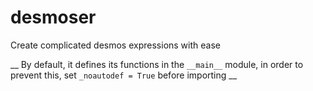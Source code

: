# desmoser
Create complicated desmos expressions with ease

__ By default, it defines its functions in the `__main__` module, in order to prevent this, set `_noautodef = True` before importing __
